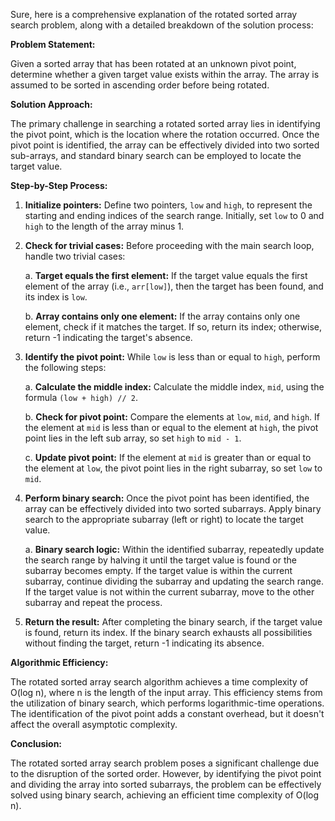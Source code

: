 
Sure, here is a comprehensive explanation of the rotated sorted array search problem, along with a detailed breakdown of the solution process:

**Problem Statement:**

Given a sorted array that has been rotated at an unknown pivot point, determine whether a given target value exists within the array. The array is assumed to be sorted in ascending order before being rotated.

**Solution Approach:**

The primary challenge in searching a rotated sorted array lies in identifying the pivot point, which is the location where the rotation occurred. Once the pivot point is identified, the array can be effectively divided into two sorted sub-arrays, and standard binary search can be employed to locate the target value.

**Step-by-Step Process:**

1. **Initialize pointers:** Define two pointers, `low` and `high`, to represent the starting and ending indices of the search range. Initially, set `low` to 0 and `high` to the length of the array minus 1.

2. **Check for trivial cases:** Before proceeding with the main search loop, handle two trivial cases:

    a. **Target equals the first element:** If the target value equals the first element of the array (i.e., `arr[low]`), then the target has been found, and its index is `low`.

    b. **Array contains only one element:** If the array contains only one element, check if it matches the target. If so, return its index; otherwise, return -1 indicating the target's absence.

3. **Identify the pivot point:** While `low` is less than or equal to `high`, perform the following steps:

    a. **Calculate the middle index:** Calculate the middle index, `mid`, using the formula `(low + high) // 2`.

    b. **Check for pivot point:** Compare the elements at `low`, `mid`, and `high`. If the element at `mid` is less than or equal to the element at `high`, the pivot point lies in the left sub array, so set `high` to `mid - 1`.

    c. **Update pivot point:** If the element at `mid` is greater than or equal to the element at `low`, the pivot point lies in the right subarray, so set `low` to `mid`.

4. **Perform binary search:** Once the pivot point has been identified, the array can be effectively divided into two sorted subarrays. Apply binary search to the appropriate subarray (left or right) to locate the target value.

    a. **Binary search logic:** Within the identified subarray, repeatedly update the search range by halving it until the target value is found or the subarray becomes empty. If the target value is within the current subarray, continue dividing the subarray and updating the search range. If the target value is not within the current subarray, move to the other subarray and repeat the process.

5. **Return the result:** After completing the binary search, if the target value is found, return its index. If the binary search exhausts all possibilities without finding the target, return -1 indicating its absence.

**Algorithmic Efficiency:**

The rotated sorted array search algorithm achieves a time complexity of O(log n), where n is the length of the input array. This efficiency stems from the utilization of binary search, which performs logarithmic-time operations. The identification of the pivot point adds a constant overhead, but it doesn't affect the overall asymptotic complexity.

**Conclusion:**

The rotated sorted array search problem poses a significant challenge due to the disruption of the sorted order. However, by identifying the pivot point and dividing the array into sorted subarrays, the problem can be effectively solved using binary search, achieving an efficient time complexity of O(log n).